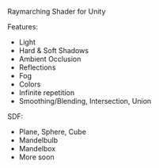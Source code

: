 Raymarching Shader for Unity

Features:
- Light
- Hard & Soft Shadows
- Ambient Occlusion
- Reflections
- Fog
- Colors
- Infinite repetition
- Smoothing/Blending, Intersection, Union 

SDF:
- Plane, Sphere, Cube
- Mandelbulb
- Mandelbox
- More soon